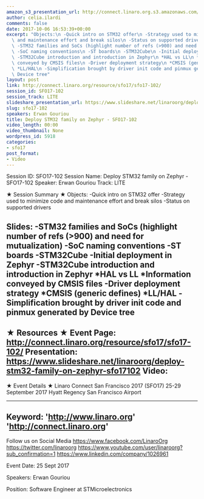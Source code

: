 ```yaml
---
amazon_s3_presentation_url: http://connect.linaro.org.s3.amazonaws.com/sfo17/Presentations/SFO17-102%20Deploy%20STM32%20family%20on%20Zephyr.pdf
author: celia.ilardi
comments: false
date: 2017-10-06 16:53:39+00:00
excerpt: "Objects:\n -Quick intro on STM32 offer\n -Strategy used to minimize code\
  \ and maintenance effort and break silos\n -Status on supported drivers\n \n Slides:\n\
  \ -STM32 families and SoCs (highlight number of refs (>900) and need for mutualization)\n\
  \ -SoC naming conventions\n -ST boards\n -STM32Cube\n -Initial deployment in Zephyr\n\
  \ -STM32Cube introduction and introduction in Zephyr\n *HAL vs LL\n *Information\
  \ conveyed by CMSIS files\n -Driver deployment strategy\n *CMSIS (generic defines)\n\
  \ *LL/HAL\n -Simplification brought by driver init code and pinmux generated by\
  \ Device tree"
layout: post
link: http://connect.linaro.org/resource/sfo17/sfo17-102/
session_id: SFO17-102
session_track: LITE
slideshare_presentation_url: https://www.slideshare.net/linaroorg/deploy-stm32-family-on-zephyr-sfo17102
slug: sfo17-102
speakers: Erwan Gouriou
title: Deploy STM32 family on Zephyr - SFO17-102
video_length: 00:00
video_thumbnail: None
wordpress_id: 5918
categories:
- sfo17
post_format:
- Video
---
```


Session ID: SFO17-102
Session Name: Deploy STM32 family on Zephyr - SFO17-102
Speaker: Erwan Gouriou 
Track: LITE


★ Session Summary ★
Objects:
 -Quick intro on STM32 offer
 -Strategy used to minimize code and maintenance effort and break silos
 -Status on supported drivers
 
 Slides:
 -STM32 families and SoCs (highlight number of refs (>900) and need for mutualization)
 -SoC naming conventions
 -ST boards
 -STM32Cube
 -Initial deployment in Zephyr
 -STM32Cube introduction and introduction in Zephyr
 *HAL vs LL
 *Information conveyed by CMSIS files
 -Driver deployment strategy
 *CMSIS (generic defines)
 *LL/HAL
 -Simplification brought by driver init code and pinmux generated by Device tree
---------------------------------------------------
★ Resources ★
Event Page: http://connect.linaro.org/resource/sfo17/sfo17-102/
Presentation: https://www.slideshare.net/linaroorg/deploy-stm32-family-on-zephyr-sfo17102
Video: 
 ---------------------------------------------------

★ Event Details ★
Linaro Connect San Francisco 2017 (SFO17)
25-29 September 2017
Hyatt Regency San Francisco Airport

---------------------------------------------------
Keyword: 
'http://www.linaro.org'
'http://connect.linaro.org'
---------------------------------------------------
Follow us on Social Media
https://www.facebook.com/LinaroOrg
https://twitter.com/linaroorg
https://www.youtube.com/user/linaroorg?sub_confirmation=1
https://www.linkedin.com/company/1026961

Event Date: 25 Sept 2017

Speakers: Erwan Gouriou

Position: Software Engineer at STMicroelectronics
